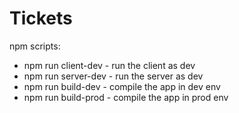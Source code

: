 # Tickets

npm scripts:  
* npm run client-dev - run the client as dev  
* npm run server-dev - run the server as dev  
* npm run build-dev - compile the app in dev env  
* npm run build-prod - compile the app in prod env  
